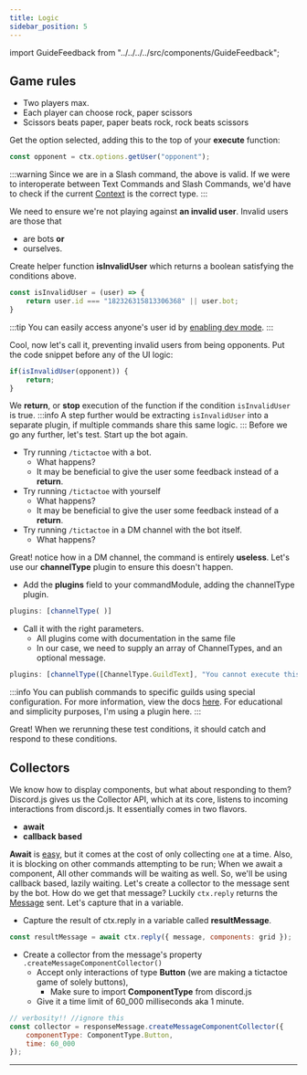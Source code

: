 ```yaml
---
title: Logic 
sidebar_position: 5
---
```


import GuideFeedback from "../../../../src/components/GuideFeedback";

## Game rules
- Two players max.
- Each player can choose rock, paper scissors
- Scissors beats paper, paper beats rock, rock beats scissors

Get the option selected, adding this to the top of your **execute** function:
```js
const opponent = ctx.options.getUser("opponent");
```
:::warning
Since we are in a Slash command, the above is valid. If we were to interoperate between Text Commands and Slash Commands,
we'd have to check if the current [Context](https://sern.dev/docs/api/classes/Context) is the correct type. 
:::

We need to ensure we're not playing against **an invalid user**. Invalid users are those that
- are bots **or**
- ourselves.

Create helper function **isInvalidUser** which returns a boolean satisfying the conditions above.

```js
const isInvalidUser = (user) => {
    return user.id === "182326315813306368" || user.bot;
}
```
:::tip 
You can easily access anyone's user id by [enabling dev mode](https://beebom.com/how-enable-disable-developer-mode-discord).
:::

Cool, now let's call it, preventing invalid users from being opponents. Put the code snippet before any of the UI logic:
```js title="tictactoe, execute function"
if(isInvalidUser(opponent)) { 
    return;
}
```
We **return**, or **stop** execution of the function if the condition `isInvalidUser` is true.
:::info 
A step further would be extracting `isInvalidUser` into a separate plugin, if multiple commands share this same logic.
:::
Before we go any further, let's test. Start up the bot again.
- Try running `/tictactoe` with a bot.
    - What happens?
    - It may be beneficial to give the user some feedback instead of a **return**.
- Try running `/tictactoe` with yourself
    - What happens?
    - It may be beneficial to give the user some feedback instead of a **return**.
- Try running `/tictactoe` in a DM channel with the bot itself.
    - What happens?

Great! notice how in a DM channel, the command is entirely **useless**. 
Let's use our **channelType** plugin to ensure this doesn't happen.
- Add the **plugins** field to your commandModule, adding the channelType plugin.
```js
plugins: [channelType( )]
```
- Call it with the right parameters. 
    - All plugins come with documentation in the same file
    - In our case, we need to supply an array of ChannelTypes, and an optional message. 
```js
plugins: [channelType([ChannelType.GuildText], "You cannot execute this command here.")]
```
:::info
You can publish commands to specific guilds using special configuration. 
For more information, view the docs [here](https://sern.dev/docs/cli/publish).
For educational and simplicity purposes, I'm using a plugin here.
:::

Great! When we rerunning these test conditions, it should catch and respond to these conditions.


## Collectors
We know how to display components, but what about responding to them?
Discord.js gives us the Collector API, which at its core, listens to incoming interactions from discord.js. It essentially comes in two flavors.
- **await**
- **callback based**

**Await** is [easy](https://www.infoq.com/presentations/Simple-Made-Easy/), but it comes at the cost of only collecting `one` at a time. Also, 
it is blocking on other commands attempting to be run; When we await a component,
All other commands will be waiting as well. So, we'll be using callback based, lazily waiting. Let's create a collector to the message sent by the bot. How do we get that message?
Luckily `ctx.reply` returns the [Message](https://discord.js.org/#/docs/discord.js/main/class/Message) sent. Let's capture that in a variable.

- Capture the result of ctx.reply in a variable called **resultMessage**.
```js
const resultMessage = await ctx.reply({ message, components: grid });
```
- Create a collector from the message's property `.createMessageComponentCollector()`
    - Accept only interactions of type **Button** (we are making a tictactoe game of solely buttons),
        - Make sure to import **ComponentType** from discord.js
    - Give it a time limit of 60_000 milliseconds aka 1 minute.
```js
// verbosity!! //ignore this
const collector = responseMessage.createMessageComponentCollector({ 
    componentType: ComponentType.Button,
    time: 60_000
});
```
---
<GuideFeedback />
